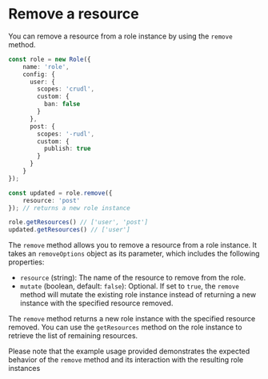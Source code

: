 # Remove a resource

You can remove a resource from a role instance by using the `remove` method.

```ts
const role = new Role({
    name: 'role',
    config: {
      user: {
        scopes: 'crudl',
        custom: {
          ban: false
        }
      },
      post: {
        scopes: '-rudl',
        custom: {
          publish: true
        }
      }
    }
});

const updated = role.remove({
    resource: 'post'
}); // returns a new role instance

role.getResources() // ['user', 'post']
updated.getResources() // ['user']
```

The `remove` method allows you to remove a resource from a role instance. It takes an `removeOptions` object as its parameter, which includes the following properties:

* `resource` (string): The name of the resource to remove from the role.
* `mutate` (boolean, default: `false`): Optional. If set to `true`, the `remove` method will mutate the existing role instance instead of returning a new instance with the specified resource removed.

The `remove` method returns a new role instance with the specified resource removed. You can use the `getResources` method on the role instance to retrieve the list of remaining resources.

Please note that the example usage provided demonstrates the expected behavior of the `remove` method and its interaction with the resulting role instances

